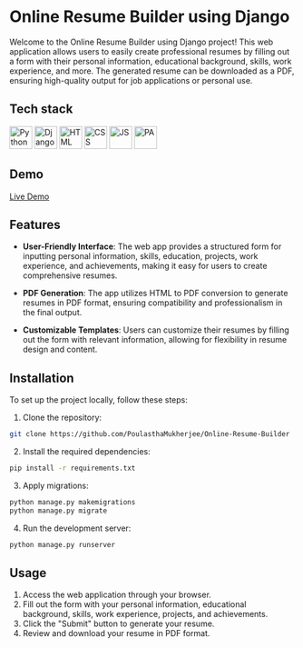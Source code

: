 # Online Resume Builder using Django

Welcome to the Online Resume Builder using Django project! This web application allows users to easily create professional resumes by filling out a form with their personal information, educational background, skills, work experience, and more. The generated resume can be downloaded as a PDF, ensuring high-quality output for job applications or personal use.

## Tech stack

<div style="dispaly:flex;">
<img src="https://s3.dualstack.us-east-2.amazonaws.com/pythondotorg-assets/media/files/python-logo-only.svg" alt="Python" width="40" height="40"/> 

<img src="https://static.djangoproject.com/img/logos/django-logo-negative.svg" alt="Django" width="40" height="40"/> 

<img src="https://upload.wikimedia.org/wikipedia/commons/6/61/HTML5_logo_and_wordmark.svg" alt="HTML" width="40" height="40"/> 

<img src="https://upload.wikimedia.org/wikipedia/commons/d/d5/CSS3_logo_and_wordmark.svg" alt="CSS" width="40" height="40"/> 

<img src="https://upload.wikimedia.org/wikipedia/commons/9/99/Unofficial_JavaScript_logo_2.svg" alt="JS" width="40" height="40"/>

<img src="https://www.pythonanywhere.com/static/anywhere/images/PA-logo-snake-only.svg" alt="PA" width="40" height="40"/>

</div>

## Demo

[Live Demo](https://poulasthamukherjee.pythonanywhere.com/)

## Features

- **User-Friendly Interface**: The web app provides a structured form for inputting personal information, skills, education, projects, work experience, and achievements, making it easy for users to create comprehensive resumes.
  
- **PDF Generation**: The app utilizes HTML to PDF conversion to generate resumes in PDF format, ensuring compatibility and professionalism in the final output.

- **Customizable Templates**: Users can customize their resumes by filling out the form with relevant information, allowing for flexibility in resume design and content.

## Installation

To set up the project locally, follow these steps:

1. Clone the repository:

```bash
git clone https://github.com/PoulasthaMukherjee/Online-Resume-Builder
```

2. Install the required dependencies:

```bash
pip install -r requirements.txt
```


3. Apply migrations:

```bash
python manage.py makemigrations
python manage.py migrate
```


4. Run the development server:

```bash
python manage.py runserver
```


## Usage

1. Access the web application through your browser.
2. Fill out the form with your personal information, educational background, skills, work experience, projects, and achievements.
3. Click the "Submit" button to generate your resume.
4. Review and download your resume in PDF format.
